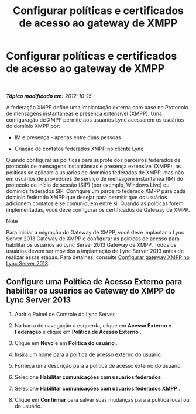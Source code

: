 ﻿---
title: Configurar políticas e certificados de acesso ao gateway de XMPP
TOCTitle: Configurar políticas e certificados de acesso ao gateway de XMPP
ms:assetid: fac02f4e-d14d-4be3-b53c-74c82436fd93
ms:mtpsurl: https://technet.microsoft.com/pt-br/library/JJ721945(v=OCS.15)
ms:contentKeyID: 49886493
ms.date: 05/19/2016
mtps_version: v=OCS.15
ms.translationtype: HT
---

# Configurar políticas e certificados de acesso ao gateway de XMPP

 

_**Tópico modificado em:** 2012-10-15_

A federação XMPP define uma implantação externa com base no Protocolo de mensagens instantâneas e presença extensível (XMPP). Uma configuração de XMPP permite aos usuários Lync acessarem os usuários do domínio XMPP por:

  - IM e presença - apenas entre duas pessoas

  - Criação de contatos federados XMPP no cliente Lync

Quando configurar as políticas para suprote dos parceiros federados de protocolo de mensagens instantâneas e presença extensível (XMPP), as políticas se aplicam a usuários de domínios federados de XMPP, mas não em usuários de provedores de serviço de mensagem instantânea (IM) do protocolo de início de sessão (SIP) (por exemplo, Windows Live) ou domínios federados SIP. Configure um parceiro federado XMPP para cada domínio federado XMPP que desejar para permitir que os usuários adicionem contatos e se comuniquem entre si. Quando as políticas forem implementadas, você deve configurar os certificados de Gateway de XMPP.

> [!note]  
> Para iniciar a migração do Gateway de XMPP, você deve implantar o Lync Server 2013 Gateway de XMPP e configurar as políticas de acesso para habilitar os usuários ao Lync Server 2013 Gateway de XMPP. Todos os usuários devem ser movidos à implantação de Lync Server 2013 antes de realizar essas etapas. Para detalhes, consulte <a href="configure-xmpp-gateway-on-lync-server-2013.md">Configurar gateway XMPP no Lync Server 2013</a>.

## Configure uma Política de Acesso Externo para habilitar os usuários ao Gateway do XMPP do Lync Server 2013

1.  Abrir o Painel de Controle do Lync Server.

2.  Na barra de navegação à esquerda, clique em **Acesso Externo e Federação** e clique em **Política de Acesso Externo** .

3.  Clique em **Novo** e em **Política do usuário** .

4.  Insira um nome para a política de acesso externo do usuário.

5.  Forneça uma descrição para a política de acesso externo do usuário.

6.  Selecione **Habilitar comunicações com usuários federados** .

7.  Selecione **Habilitar comunicações com usuários federados XMPP** .

8.  Clique em **Confirmar** para salvar suas mudanças para a política local ou do usuário.

